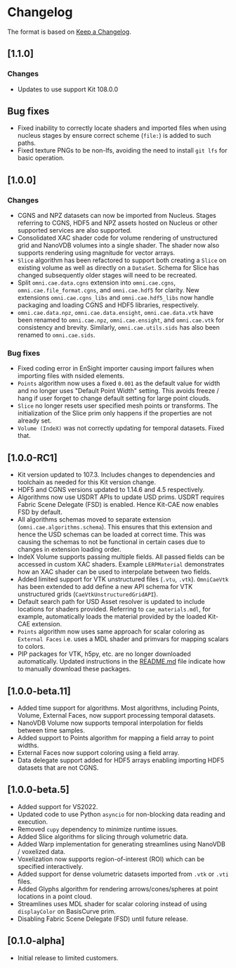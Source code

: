 # Changelog

The format is based on [Keep a Changelog](https://keepachangelog.com/en/1.0.0/).

## [1.1.0]

### Changes

* Updates to use support Kit 108.0.0

## Bug fixes

* Fixed inability to correctly locate shaders and imported files when using nucleus stages by ensure
  correct scheme (`file:`) is added to such paths.
* Fixed texture PNGs to be non-lfs, avoiding the need to install `git lfs` for basic operation.

## [1.0.0]

### Changes

* CGNS and NPZ datasets can now be imported from Nucleus. Stages referring to CGNS, HDF5 and NPZ assets hosted on Nucleus
  or other supported services are also supported.
* Consolidated XAC shader code for volume rendering of unstructured grid and NanoVDB volumes into a single shader. The shader
  now also supports rendering using magnitude for vector arrays.
* `Slice` algorithm has been refactored to support both creating a `Slice` on existing volume as well as directly on
  a `DataSet`. Schema for Slice has changed subsequently older stages will need to be recreated.
* Split `omni.cae.data.cgns` extension into `omni.cae.cgns`, `omni.cae.file_format.cgns`, and `omni.cae.hdf5` for
  clarity. New extensions `omni.cae.cgns_libs` and `omni.cae.hdf5_libs` now handle packaging and loading CGNS and HDF5 libraries,
  respectively.
* `omni.cae.data.npz`, `omni.cae.data.ensight`, `omni.cae.data.vtk` have been renamed to `omni.cae.npz`, `omni.cae.ensight`,
  and `omni.cae.vtk` for consistency and brevity. Similarly, `omni.cae.utils.sids` has also been renamed to `omni.cae.sids`.

### Bug fixes

* Fixed coding error in EnSight importer causing import failures when importing files with nsided elements.
* `Points` algorithm now uses a fixed `0.001` as the default value for width and no longer uses "Default Point Width"
  setting. This avoids freeze / hang if user forget to change default setting for large point clouds.
* `Slice` no longer resets user specified mesh points or transforms. The initialization of the Slice prim only happens if the
  properties are not already set.
* `Volume (IndeX)` was not correctly updating for temporal datasets. Fixed that.


## [1.0.0-RC1]

* Kit version updated to 107.3. Includes changes to dependencies and toolchain as needed for this Kit version change.
* HDF5 and CGNS versions updated to 1.14.6 and 4.5 respectively.
* Algorithms now use USDRT APIs to update USD prims. USDRT requires Fabric Scene Delegate (FSD) is enabled. Hence Kit-CAE
  now enables FSD by default.
* All algorithms schemas moved to separate extension (`omni.cae.algorithms.schema`). This ensures that this extension
  and hence the USD schemas can be loaded at correct time. This was causing the schemas to not be functional
  in certain cases due to changes in extension loading order.
* IndeX Volume supports passing multiple fields. All passed fields can be accessed in custom XAC shaders. Example
  `LERPMaterial` demonstrates how an XAC shader can be used to interpolate between two fields.
* Added limited support for VTK unstructured files (`.vtu`, `.vtk`). `OmniCaeVtk` has been extended to add define a new
  API schema for VTK unstructured grids (`CaeVtkUnstructuredGridAPI`).
* Default search path for USD Asset resolver is updated to include locations for shaders provided. Referring to
  `cae_materials.mdl`, for example, automatically loads the material provided by the loaded Kit-CAE extension.
* `Points` algorithm now uses same approach for scalar coloring as `External Faces` i.e. uses a MDL shader and primvars
  for mapping scalars to colors.
* PIP packages for VTK, h5py, etc. are no longer downloaded automatically.
  Updated instructions in the [README.md](./README.md) file indicate how to manually download these packages.

## [1.0.0-beta.11]

* Added time support for algorithms. Most algorithms, including Points, Volume, External Faces, now support processing temporal
  datasets.
* NanoVDB Volume now supports temporal interpolation for fields between time samples.
* Added support to Points algorithm for mapping a field array to point widths.
* External Faces now support coloring using a field array.
* Data delegate support added for HDF5 arrays enabling importing HDF5 datasets that are not CGNS.

## [1.0.0-beta.5]

* Added support for VS2022.
* Updated code to use Python `asyncio` for non-blocking data reading and execution.
* Removed `cupy` dependency to minimize runtime issues.
* Added Slice algorithms for slicing through volumetric data.
* Added Warp implementation for generating streamlines using NanoVDB / voxelized data.
* Voxelization now supports region-of-interest (ROI) which can be specified interactively.
* Added support for dense volumetric datasets imported from `.vtk` or `.vti` files.
* Added Glyphs algorithm for rendering arrows/cones/spheres at point locations in a point cloud.
* Streamlines uses MDL shader for scalar coloring instead of using `displayColor` on BasisCurve prim.
* Disabling Fabric Scene Delegate (FSD) until future release.

## [0.1.0-alpha]

* Initial release to limited customers.
